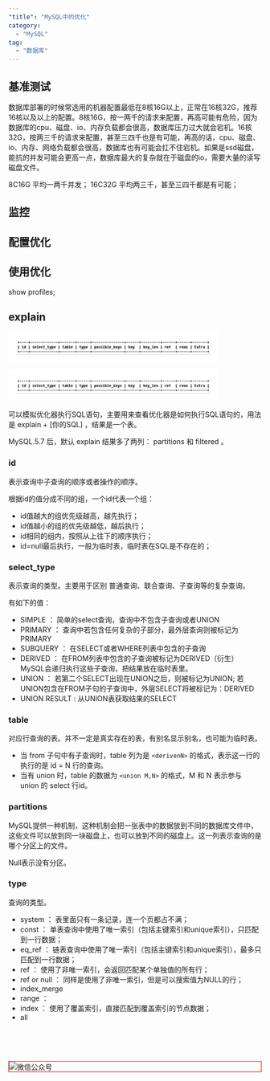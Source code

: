 ```yaml
---
"title": "MySQL中的优化"
category:
  - "MySQL"
tag:
  - "数据库"
---
```


## 基准测试


数据库部署的时候常选用的机器配置最低在8核16G以上，正常在16核32G，推荐16核以及以上的配置。8核16G，按一两千的请求来配置，再高可能有危险，因为数据库的cpu、磁盘、io、内存负载都会很高，数据库压力过大就会宕机。16核32G，按两三千的请求来配置，甚至三四千也是有可能，再高的话，cpu、磁盘、io、内存、网络负载都会很高，数据库也有可能会扛不住宕机。如果是ssd磁盘，能抗的并发可能会更高一点，数据库最大的复杂就在于磁盘的io，需要大量的读写磁盘文件。

8C16G 平均一两千并发； 16C32G 平均两三千，甚至三四千都是有可能；

## 监控 



## 配置优化

## 使用优化

show profiles;

## explain 


![](./images/2023-10-24-18-14-23.png)


![](./images/2023-10-24-18-14-24.png)

可以模拟优化器执行SQL语句，主要用来查看优化器是如何执行SQL语句的，用法是 explain + [你的SQL] ，结果是一个表。

MySQL.5.7 后，默认 explain 结果多了两列：  partitions 和 filtered 。

### id 

表示查询中子查询的顺序或者操作的顺序。

根据id的值分成不同的组，一个id代表一个组：
- id值越大的组优先级越高，越先执行；
- id值越小的组的优先级越低，越后执行；
- id相同的组内，按照从上往下的顺序执行；
- id=null最后执行，一般为临时表，临时表在SQL是不存在的；

### select_type

表示查询的类型。主要用于区别 普通查询、联合查询、子查询等的复杂查询。

有如下的值：
- SIMPLE ： 简单的select查询，查询中不包含子查询或者UNION
- PRIMARY ： 查询中若包含任何复杂的子部分，最外层查询则被标记为 PRIMARY
- SUBQUERY ： 在SELECT或者WHERE列表中包含的子查询
- DERIVED ： 在FROM列表中包含的子查询被标记为DERIVED（衍生） MySQL会递归执行这些子查询，把结果放在临时表里。
- UNION ： 若第二个SELECT出现在UNION之后，则被标记为UNION; 若UNION包含在FROM子句的子查询中，外层SELECT将被标记为：DERIVED
- UNION RESULT : 从UNION表获取结果的SELECT


### table 

对应行查询的表。并不一定是真实存在的表，有别名显示别名，也可能为临时表。

- 当 from 子句中有子查询时，table 列为是 `<derivenN>` 的格式，表示这一行的执行的是 id = N 行的查询。
- 当有 union 时，table 的数据为 `<union M,N>` 的格式，M 和 N 表示参与 union 的 select 行id。

### partitions

MySQL提供一种机制，这种机制会把一张表中的数据放到不同的数据库文件中，这些文件可以放到同一块磁盘上，也可以放到不同的磁盘上。这一列表示查询的是哪个分区上的文件。

Null表示没有分区。

### type 

查询的类型。

- system ： 表里面只有一条记录，连一个页都占不满；
- const ： 单表查询中使用了唯一索引（包括主键索引和unique索引），只匹配到一行数据；
- eq_ref ： 链表查询中使用了唯一索引（包括主键索引和unique索引），最多只匹配到一行数据；
- ref ： 使用了非唯一索引，会返回匹配某个单独值的所有行；
- ref or null ： 同样是使用了非唯一索引，但是可以搜索值为NULL的行；
- index_merge
- range ： 
- index ： 使用了覆盖索引，直接匹配到覆盖索引的节点数据；
- all







<br /><br /><br />

<img style="border:1px red solid; display:block; margin:0 auto;" :src="$withBase('/qrcode.jpg')" alt="微信公众号" />


